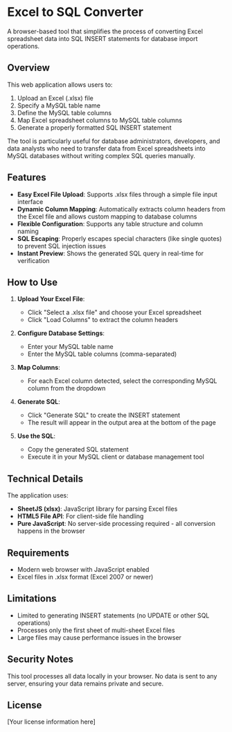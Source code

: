 # Excel to SQL Converter

A browser-based tool that simplifies the process of converting Excel spreadsheet data into SQL INSERT statements for database import operations.

## Overview

This web application allows users to:
1. Upload an Excel (.xlsx) file
2. Specify a MySQL table name 
3. Define the MySQL table columns
4. Map Excel spreadsheet columns to MySQL table columns
5. Generate a properly formatted SQL INSERT statement

The tool is particularly useful for database administrators, developers, and data analysts who need to transfer data from Excel spreadsheets into MySQL databases without writing complex SQL queries manually.

## Features

- **Easy Excel File Upload**: Supports .xlsx files through a simple file input interface
- **Dynamic Column Mapping**: Automatically extracts column headers from the Excel file and allows custom mapping to database columns
- **Flexible Configuration**: Supports any table structure and column naming
- **SQL Escaping**: Properly escapes special characters (like single quotes) to prevent SQL injection issues
- **Instant Preview**: Shows the generated SQL query in real-time for verification

## How to Use

1. **Upload Your Excel File**:
   - Click "Select a .xlsx file" and choose your Excel spreadsheet
   - Click "Load Columns" to extract the column headers

2. **Configure Database Settings**:
   - Enter your MySQL table name
   - Enter the MySQL table columns (comma-separated)

3. **Map Columns**:
   - For each Excel column detected, select the corresponding MySQL column from the dropdown

4. **Generate SQL**:
   - Click "Generate SQL" to create the INSERT statement
   - The result will appear in the output area at the bottom of the page

5. **Use the SQL**:
   - Copy the generated SQL statement
   - Execute it in your MySQL client or database management tool

## Technical Details

The application uses:
- **SheetJS (xlsx)**: JavaScript library for parsing Excel files
- **HTML5 File API**: For client-side file handling
- **Pure JavaScript**: No server-side processing required - all conversion happens in the browser

## Requirements

- Modern web browser with JavaScript enabled
- Excel files in .xlsx format (Excel 2007 or newer)

## Limitations

- Limited to generating INSERT statements (no UPDATE or other SQL operations)
- Processes only the first sheet of multi-sheet Excel files
- Large files may cause performance issues in the browser

## Security Notes

This tool processes all data locally in your browser. No data is sent to any server, ensuring your data remains private and secure.

## License

[Your license information here]